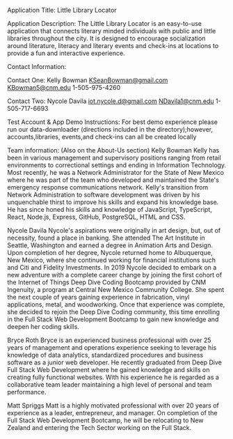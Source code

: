 Application Title: Little Library Locator

Application Description:
The Little Library Locator is an easy-to-use application that connects literary minded individuals with public and little libraries throughout the city. It is designed to encourage socialization around literature, literacy and literary events and check-ins at locations to provide a fun and interactive experience.


Contact Information:

Contact One:
Kelly Bowman
KSeanBowman@gmail.com
KBowman5@cnm.edu
1-505-975-4260

Contact Two:
Nycole Davila
iot.nycole.d@gmail.com
NDavila1@cnm.edu
1-505-717-6693


Test Account & App Demo Instructions:
For best demo experience please run our data-downloader (directions included in the directory);however, accounts,libraries, events,and check-ins can all be created locally


Team information:
(Also on the About-Us section)
Kelly Bowman
Kelly has been in various management and supervisory positions ranging from retail environments to correctional settings and ending in Information Technology. Most recently, he was a Network Administrator for the State of New Mexico where he was part of the team who developed and maintained the State's emergency response communications network. Kelly's transition from Network Administration to software development was driven by his unquenchable thirst to improve his skills and expand his knowledge base. He has since honed his skills and knowledge of JavaScript, TypeScript, React, Node.js, Express, GitHub, PostgreSQL, HTML and CSS.

Nycole Davila
Nycole's aspirations were originally in art design, but, out of necessity, found a place in banking. She attended The Art Institute in Seattle, Washington and earned a degree in Animation Arts and Design. Upon completion of her degree, Nycole returned home to Albuquerque, New Mexico, where she continued working for financial institutions such and Citi and Fidelity Investments. In 2019 Nycole decided to embark on a new adventure with a complete career change by joining the first cohort of the Internet of Things Deep Dive Coding Bootcamp provided by CNM Ingenuity, a program at Central New Mexico Community College. She spent the next couple of years gaining experience in fabrication, vinyl applications, metal, and woodworking. Once that experience was complete, she decided to rejoin the Deep Dive Coding community, this time enrolling in the Full Stack Web Development Bootcamp to gain new knowledge and deepen her coding skills.

Bryce Roth
Bryce is an experienced business professional with over 25 years of management and operations experience seeking to leverage his knowledge of data analytics, standardized procedures and business software as a junior web developer. He recently graduated from Deep Dive Full Stack Web Development where he gained knowledge and skills on creating fully functional websites. With his experience he is regarded as a collaborative team leader maintaining a high level of personal and team performance.

Matt Spriggs
Matt is a highly motivated professional with over 20 years of experience as a leader, entrepreneur, and manager. On completion of the Full Stack Web Development Bootcamp, he will be relocating to New Zealand and entering the Tech Sector working on the Full Stack.







